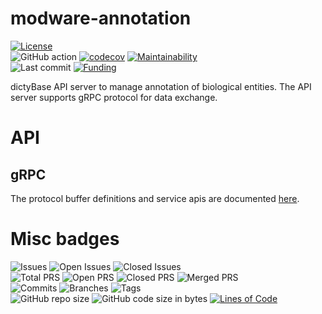 # modware-annotation

[![License](https://img.shields.io/badge/License-BSD%202--Clause-blue.svg)](LICENSE)  
![GitHub action](https://github.com/dictyBase/modware-annotation/workflows/Continuous%20integration/badge.svg)
[![codecov](https://codecov.io/gh/dictyBase/modware-annotation/branch/develop/graph/badge.svg)](https://codecov.io/gh/dictyBase/modware-annotation)
[![Maintainability](https://api.codeclimate.com/v1/badges/30e9b0421a28b8e0d941/maintainability)](https://codeclimate.com/github/dictyBase/modware-annotation/maintainability)  
![Last commit](https://badgen.net/github/last-commit/dictyBase/modware-annotation/develop)
[![Funding](https://badgen.net/badge/Funding/Rex%20L%20Chisholm,dictyBase,DCR/yellow?list=|)](https://projectreporter.nih.gov/project_info_description.cfm?aid=10024726&icde=0)

dictyBase API server to manage annotation of biological entities. The API
server supports gRPC protocol for data exchange.

# API

## gRPC

The protocol buffer definitions and service apis are documented
[here](https://github.com/dictyBase/dictybaseapis/blob/master/dictybase/annotation/annotation.proto).

# Misc badges
![Issues](https://badgen.net/github/issues/dictyBase/modware-annotation)
![Open Issues](https://badgen.net/github/open-issues/dictyBase/modware-annotation)
![Closed Issues](https://badgen.net/github/closed-issues/dictyBase/modware-annotation)  
![Total PRS](https://badgen.net/github/prs/dictyBase/modware-annotation)
![Open PRS](https://badgen.net/github/open-prs/dictyBase/modware-annotation)
![Closed PRS](https://badgen.net/github/closed-prs/dictyBase/modware-annotation)
![Merged PRS](https://badgen.net/github/merged-prs/dictyBase/modware-annotation)  
![Commits](https://badgen.net/github/commits/dictyBase/modware-annotation/develop)
![Branches](https://badgen.net/github/branches/dictyBase/modware-annotation)
![Tags](https://badgen.net/github/tags/dictyBase/modware-annotation/?color=cyan)  
![GitHub repo size](https://img.shields.io/github/repo-size/dictyBase/modware-annotation?style=plastic)
![GitHub code size in bytes](https://img.shields.io/github/languages/code-size/dictyBase/modware-annotation?style=plastic)
[![Lines of Code](https://badgen.net/codeclimate/loc/dictyBase/modware-annotation)](https://codeclimate.com/github/dictyBase/modware-annotation/code)  

